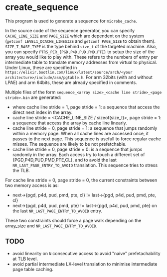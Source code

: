 # create_sequence

This program is used to generate a sequence for `microbe_cache`.

In the source code of the sequence generator, you can specify `CACHE_LINE_SIZE` and `PAGE_SIZE` which are dependent on the system (`getconf LEVEL1_DCACHE_LINESIZE` and `getconf PAGE_SIZE` to obtain them). `SIZE_T_BASE_TYPE` is the type behind `size_t` of the targeted machine.
Also, you can specify `PTRS_PER_{PGD,P4D,PUD,PMD,PTE}` to setup the size of the array you would like to play with. These refers to the numbers of entry per intermediate table to translate memory addresses from virtual to physical. Under Linux, these are specified in `https://elixir.bootlin.com/linux/latest/source/arch/<your architecture>/include/asm/pgtable.h`.
For arm 32bits (with and without LPAE) and arm 64bits, these are already specified in comments.

Multiple files of the form `sequence_<array size>_<cache line stride>_<page stride>.bin` are generated:
* where cache line stride = 1, page stride = 1: a sequence that access the direct next index in the array.
* cache line stride = <CACHE_LINE_SIZE / sizeof(size_t)>, page stride = 1: a sequence that access the array by cache line linearly.
* cache line stride = 0, page stride = 1: a sequence that jumps randomly within a memory page. When all cache lines are accessed once, it passes to the next page. This sequence is usefull to force regular cache misses. The sequence are likely to be not prefetchable.
* cache line stride = 0, page stride = 0: is a sequence that jumps randomly in the array. Each access try to touch a different set of {PGD,P4D,PUD,PMD,PTE,CL}, and to avoid the last `NR_LAST_PAGE_ENTRY_TO_AVOID` translation. This sequence tries to stress the TLB.

For cache line stride = 0, page stride = 0, the current constraints between two memory access is as:
* next->{pgd, p4d, pud, pmd, pte, cl} != last->{pgd, p4d, pud, pmd, pte, cl}
* next->{pgd, p4d, pud, pmd, pte} != last->{pgd, p4d, pud, pmd, pte} on the last `NR_LAST_PAGE_ENTRY_TO_AVOID` entry.

These two constraints should force a page walk depending on the array_size and `NR_LAST_PAGE_ENTRY_TO_AVOID`.

## TODO
* avoid linearity on `N` consecutive access to avoid "naive" prefetachability at TLB level.
* avoid partial intermediate LX-level translation to minimise intermediate page table caching.

